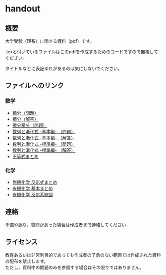# handout

## 概要
大学受験（理系）に関する資料（pdf）です。

.texと付いているファイルはこのpdfを作成するためのコードですので無視してください。

タイトルなどに表記ゆれがあるのは気にしないでください。

## ファイルへのリンク

### 数学
- [積分（問題）](./maths/integral.pdf)
- [積分（解答）](./maths/integral_ans.pdf)
- [微分積分（問題）](./maths/calculus_standard.pdf)
- [数列と漸化式 -基本編- （問題）](./maths/sequence_basic.pdf)
- [数列と漸化式 -基本編- （解答）](./maths/sequence_basic_ans.pdf)
- [数列と漸化式 -標準編- （問題）](./maths/sequence_standard.pdf)
- [数列と漸化式 -標準編- （解答）](./maths/sequence_standard_ans.pdf)
- [不等式まとめ](./maths/inequation_01.pdf)

### 化学
- [無機化学 反応式まとめ](./chemistry/無機/Fukuma.pdf)
- [有機化学 基本まとめ](./chemistry/有機/org.pdf)
- [有機化学 反応系統図](./chemistry/有機/系統図.pdf)


## 連絡
不備や誤り，質問があった場合は作成者まで連絡してください
<!--
E-mail: yuta.suzuki.q6[at]dc.tohoku.ac.jp ([at]は@に変更してください))
GitHub: https://github.com/suzuyuyuyu/
-->

## ライセンス
<!--
© 2023 [Yuta Suzuki](https://github.com/suzuyuyuyu). All Rights Reserved.
-->
教育あるいは非営利目的であっても作成者の了承のない範囲では作成された資料の配布を禁止します。\
ただし，資料中の問題のみを参照する場合はその限りではありません。
